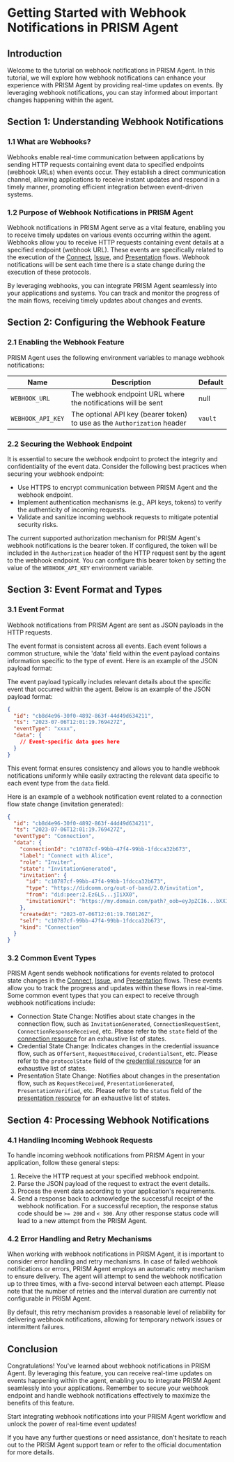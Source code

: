 # Getting Started with Webhook Notifications in PRISM Agent

## Introduction

Welcome to the tutorial on webhook notifications in PRISM Agent. In this tutorial, we will explore how webhook
notifications can enhance your experience with PRISM Agent by providing real-time updates on events. By leveraging
webhook notifications, you can stay informed about important changes happening within the agent.

## Section 1: Understanding Webhook Notifications

### 1.1 What are Webhooks?

Webhooks enable real-time communication between applications by sending HTTP requests containing event data to specified
endpoints (webhook URLs) when events occur. They establish a direct communication channel, allowing applications to
receive instant updates and respond in a timely manner, promoting efficient integration between event-driven
systems.

### 1.2 Purpose of Webhook Notifications in PRISM Agent

Webhook notifications in PRISM Agent serve as a vital feature, enabling you to receive timely updates on various events
occurring within the agent. Webhooks allow you to receive HTTP requests containing event details at a specified
endpoint (webhook URL). These events are specifically related to the execution of
the [Connect](../connections/connection.md), [Issue](../credentials/issue.md),
and [Presentation](../credentials/present-proof.md) flows. Webhook notifications will be sent each time there is a state
change during the execution of these protocols.

By leveraging webhooks, you can integrate PRISM Agent seamlessly into your applications and systems. You can track and
monitor the progress of the main flows, receiving timely updates about changes and events.

## Section 2: Configuring the Webhook Feature

### 2.1 Enabling the Webhook Feature

PRISM Agent uses the following environment variables to manage webhook notifications:

| Name              | Description                                                              | Default |
|-------------------|--------------------------------------------------------------------------|---------|
| `WEBHOOK_URL`     | The webhook endpoint URL where the notifications will be sent            | null    |
| `WEBHOOK_API_KEY` | The optional API key (bearer token) to use as the `Authorization` header | `vault` |

### 2.2 Securing the Webhook Endpoint

It is essential to secure the webhook endpoint to protect the integrity and confidentiality of the event data. Consider
the following best practices when securing your webhook endpoint:

- Use HTTPS to encrypt communication between PRISM Agent and the webhook endpoint.
- Implement authentication mechanisms (e.g., API keys, tokens) to verify the authenticity of incoming requests.
- Validate and sanitize incoming webhook requests to mitigate potential security risks.

The current supported authorization mechanism for PRISM Agent's webhook notifications is the bearer token. If
configured, the token will be included in the `Authorization` header of the HTTP request sent by the agent to the
webhook endpoint. You can configure this bearer token by setting the value of the `WEBHOOK_API_KEY` environment
variable.

## Section 3: Event Format and Types

### 3.1 Event Format

Webhook notifications from PRISM Agent are sent as JSON payloads in the HTTP requests.

The event format is consistent across all events. Each event follows a common structure, while the 'data' field
within the event payload contains information specific to the type of event. Here is an example of the JSON payload
format:

The event payload typically includes relevant details about the specific event that occurred within the agent. Below is
an example of the JSON payload format:

```json
{
  "id": "cb8d4e96-30f0-4892-863f-44d49d634211",
  "ts": "2023-07-06T12:01:19.769427Z",
  "eventType": "xxxx",
  "data": {
    // Event-specific data goes here 
  }
}
```

This event format ensures consistency and allows you to handle webhook notifications uniformly while easily extracting
the relevant data specific to each event type from the `data` field.

Here is an example of a webhook notification event related to a connection flow state change (invitation generated):

```json
{
  "id": "cb8d4e96-30f0-4892-863f-44d49d634211",
  "ts": "2023-07-06T12:01:19.769427Z",
  "eventType": "Connection",
  "data": {
    "connectionId": "c10787cf-99bb-47f4-99bb-1fdcca32b673",
    "label": "Connect with Alice",
    "role": "Inviter",
    "state": "InvitationGenerated",
    "invitation": {
      "id": "c10787cf-99bb-47f4-99bb-1fdcca32b673",
      "type": "https://didcomm.org/out-of-band/2.0/invitation",
      "from": "did:peer:2.Ez6LS...jIiXX0",
      "invitationUrl": "https://my.domain.com/path?_oob=eyJpZCI6...bXX19"
    },
    "createdAt": "2023-07-06T12:01:19.760126Z",
    "self": "c10787cf-99bb-47f4-99bb-1fdcca32b673",
    "kind": "Connection"
  }
}
```

### 3.2 Common Event Types

PRISM Agent sends webhook notifications for events related to protocol state changes in
the [Connect](../connections/connection.md), [Issue](../credentials/issue.md),
and [Presentation](../credentials/present-proof.md) flows. These events allow you to track the progress and updates
within these flows in real-time. Some common event types that you can expect to receive through webhook notifications
include:

- Connection State Change: Notifies about state changes in the connection flow, such as `InvitationGenerated`,
  `ConnectionRequestSent`, `ConnectionResponseReceived`, etc. Please refer to the `state` field of
  the [connection resource](https://docs.atalaprism.io/agent-api/#tag/Connections-Management/operation/getConnection)
  for an exhaustive list of states.
- Credential State Change: Indicates changes in the credential issuance flow, such as `OfferSent`, `RequestReceived`,
  `CredentialSent`, etc. Please refer to the `protocolState` field of
  the [credential resource](https://docs.atalaprism.io/agent-api/#tag/Issue-Credentials-Protocol/operation/getCredentialRecord)
  for an exhaustive list of states.
- Presentation State Change: Notifies about changes in the presentation flow, such as `RequestReceived`,
  `PresentationGenerated`, `PresentationVerified`, etc. Please refer to the `status` field of
  the [presentation resource](https://docs.atalaprism.io/agent-api/#tag/Present-Proof/operation/getPresentation) for an
  exhaustive list of states.

## Section 4: Processing Webhook Notifications

### 4.1 Handling Incoming Webhook Requests

To handle incoming webhook notifications from PRISM Agent in your application, follow these general steps:

1. Receive the HTTP request at your specified webhook endpoint.
2. Parse the JSON payload of the request to extract the event details.
3. Process the event data according to your application's requirements.
4. Send a response back to acknowledge the successful receipt of the webhook notification. For a successful reception,
   the response status code should be `>= 200` and `< 300`. Any other response status code will lead to a new attempt
   from the PRISM Agent.

### 4.2 Error Handling and Retry Mechanisms

When working with webhook notifications in PRISM Agent, it is important to consider error handling and retry mechanisms.
In case of failed webhook notifications or errors, PRISM Agent employs an automatic retry mechanism to ensure delivery.
The agent will attempt to send the webhook notification up to three times, with a five-second interval between each
attempt. Please note that the number of retries and the interval duration are currently not configurable in PRISM Agent.

By default, this retry mechanism provides a reasonable level of reliability for delivering webhook notifications,
allowing for temporary network issues or intermittent failures.

## Conclusion

Congratulations! You've learned about webhook notifications in PRISM Agent. By leveraging this feature, you can receive
real-time updates on events happening within the agent, enabling you to integrate PRISM Agent seamlessly into your
applications. Remember to secure your webhook endpoint and handle webhook notifications effectively to maximize the
benefits of this feature.

Start integrating webhook notifications into your PRISM Agent workflow and unlock the power of real-time event updates!

If you have any further questions or need assistance, don't hesitate to reach out to the PRISM Agent support team or
refer to the official documentation for more details.